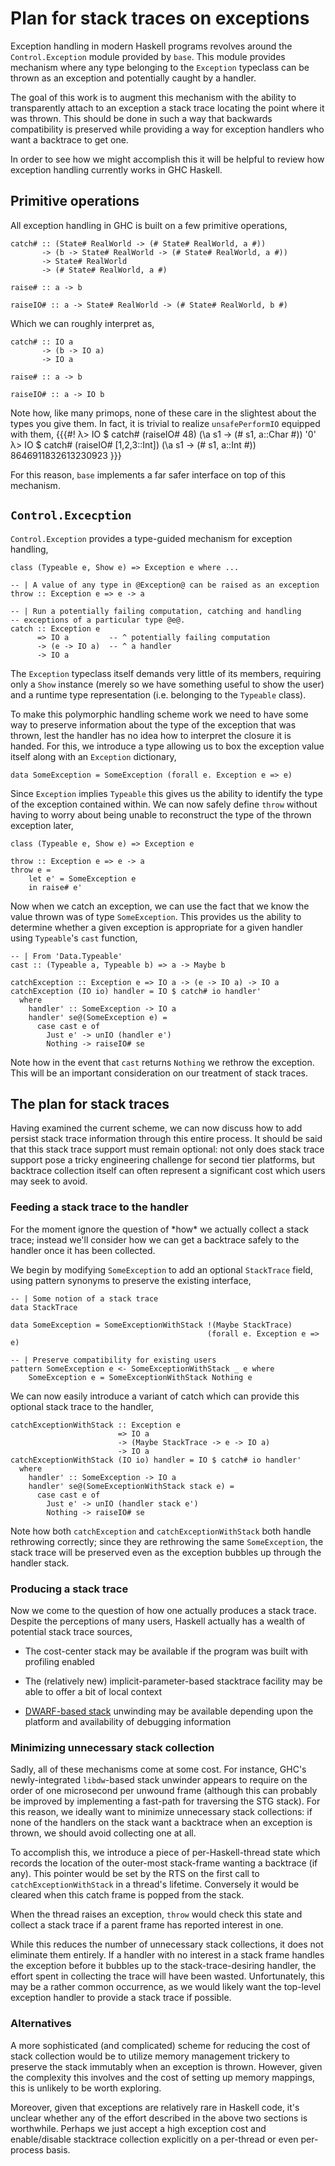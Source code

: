 # Plan for stack traces on exceptions



Exception handling in modern Haskell programs revolves around the
`Control.Exception` module provided by `base`. This module provides
mechanism where any type belonging to the `Exception` typeclass can be
thrown as an exception and potentially caught by a handler.



The goal of this work is to augment this mechanism with the ability to
transparently attach to an exception a stack trace locating the point
where it was thrown. This should be done in such a way that backwards
compatibility is preserved while providing a way for exception handlers
who want a backtrace to get one.



In order to see how we might accomplish this it will be helpful to
review how exception handling currently works in GHC Haskell.


## Primitive operations



All exception handling in GHC is built on a few primitive operations,


```
catch# :: (State# RealWorld -> (# State# RealWorld, a #))
       -> (b -> State# RealWorld -> (# State# RealWorld, a #))
       -> State# RealWorld
       -> (# State# RealWorld, a #)

raise# :: a -> b

raiseIO# :: a -> State# RealWorld -> (# State# RealWorld, b #)
```


Which we can roughly interpret as,


```
catch# :: IO a
       -> (b -> IO a)
       -> IO a

raise# :: a -> b

raiseIO# :: a -> IO b
```


Note how, like many primops, none of these care in the slightest about the types you give
them. In fact, it is trivial to realize `unsafePerformIO` equipped with them,
{{{\#!
λ\> IO $ catch\# (raiseIO\# 48) (\\a s1 -\> (\# s1, a::Char \#))
'0'
λ\> IO $ catch\# (raiseIO\# \[1,2,3::Int\]) (\\a s1 -\> (\# s1, a::Int \#))
8646911832613230923
}}}



For this reason, `base` implements a far safer interface on top of this mechanism.


## `Control.Excecption`



`Control.Exception` provides a type-guided mechanism for exception
handling,


```
class (Typeable e, Show e) => Exception e where ...

-- | A value of any type in @Exception@ can be raised as an exception
throw :: Exception e => e -> a

-- | Run a potentially failing computation, catching and handling
-- exceptions of a particular type @e@.
catch :: Exception e
      => IO a         -- ^ potentially failing computation
      -> (e -> IO a)  -- ^ a handler
      -> IO a
```


The `Exception` typeclass itself demands very little of its members,
requiring only a `Show` instance (merely so we have something useful to
show the user) and a runtime type representation (i.e. belonging to the
`Typeable` class).



To make this polymorphic handling scheme work we need to have some way
to preserve information about the type of the exception that was thrown,
lest the handler has no idea how to interpret the closure it is handed.
For this, we introduce a type allowing us to box the exception value
itself along with an `Exception` dictionary,


```
data SomeException = SomeException (forall e. Exception e => e)
```


Since `Exception` implies `Typeable` this gives us the ability to
identify the type of the exception contained within. We can now safely
define `throw` without having to worry about being unable to reconstruct
the type of the thrown exception later,


```
class (Typeable e, Show e) => Exception e

throw :: Exception e => e -> a
throw e =
    let e' = SomeException e
    in raise# e'
```


Now when we catch an exception, we can use the fact that we know the
value thrown was of type `SomeException`. This provides us the ability to
determine whether a given exception is appropriate for a given handler
using `Typeable`'s `cast` function,


```
-- | From 'Data.Typeable'
cast :: (Typeable a, Typeable b) => a -> Maybe b

catchException :: Exception e => IO a -> (e -> IO a) -> IO a
catchException (IO io) handler = IO $ catch# io handler'
  where
    handler' :: SomeException -> IO a
    handler' se@(SomeException e) =
      case cast e of
        Just e' -> unIO (handler e')
        Nothing -> raiseIO# se
```


Note how in the event that `cast` returns `Nothing` we rethrow the
exception. This will be an important consideration on our treatment of
stack traces.


## The plan for stack traces



Having examined the current scheme, we can now discuss how to add persist
stack trace information through this entire process. It should be said
that this stack trace support must remain optional: not only does stack
trace support pose a tricky engineering challenge for second tier
platforms, but backtrace collection itself can often represent a
significant cost which users may seek to avoid.


### Feeding a stack trace to the handler



For the moment ignore the question of \*how\* we actually collect a stack
trace; instead we'll consider how we can get a backtrace safely to the
handler once it has been collected.



We begin by modifying `SomeException` to add an optional `StackTrace`
field, using pattern synonyms to preserve the existing interface,


```
-- | Some notion of a stack trace
data StackTrace

data SomeException = SomeExceptionWithStack !(Maybe StackTrace)
                                            (forall e. Exception e => e)

-- | Preserve compatibility for existing users
pattern SomeException e <- SomeExceptionWithStack _ e where
    SomeException e = SomeExceptionWithStack Nothing e

```


We can now easily introduce a variant of catch which can provide this
optional stack trace to the handler,


```
catchExceptionWithStack :: Exception e
                        => IO a
                        -> (Maybe StackTrace -> e -> IO a)
                        -> IO a
catchExceptionWithStack (IO io) handler = IO $ catch# io handler'
  where
    handler' :: SomeException -> IO a
    handler' se@(SomeExceptionWithStack stack e) =
      case cast e of
        Just e' -> unIO (handler stack e')
        Nothing -> raiseIO# se
```


Note how both `catchException` and `catchExceptionWithStack` both handle
rethrowing correctly; since they are rethrowing the same
`SomeException`, the stack trace will be preserved even as the exception
bubbles up through the handler stack.


### Producing a stack trace



Now we come to the question of how one actually produces a stack trace.
Despite the perceptions of many users, Haskell actually has a wealth of
potential stack trace sources,


- The cost-center stack may be available if the program was built with
  profiling enabled

- The (relatively new) implicit-parameter-based stacktrace facility may
  be able to offer a bit of local context

- [DWARF-based stack](/trac/ghc/Dwarf/80Status) unwinding may be available depending upon the
  platform and availability of debugging information

### Minimizing unnecessary stack collection



Sadly, all of these mechanisms come at some cost. For instance, 
GHC's newly-integrated `libdw`-based stack unwinder appears to require
on the order of one microsecond per unwound frame (although this can probably be
improved by implementing a fast-path for traversing the STG stack). For
this reason, we ideally want to minimize unnecessary stack collections:
if none of the handlers on the stack want a backtrace when an exception
is thrown, we should avoid collecting one at all.



To accomplish this, we introduce a piece of per-Haskell-thread state which
records the location of the outer-most stack-frame wanting a backtrace
(if any). This pointer would be set by the RTS on the first call to
`catchExceptionWithStack` in a thread's lifetime. Conversely it would be
cleared when this catch frame is popped from the stack.



When the thread raises an exception, `throw` would check this state and
collect a stack trace if a parent frame has reported interest in one.



While this reduces the number of unnecessary stack collections, it does not
eliminate them entirely. If a handler with no interest in a stack frame
handles the exception before it bubbles up to the stack-trace-desiring
handler, the effort spent in collecting the trace will have been wasted.
Unfortunately, this may be a rather common occurrence, as we would
likely want the top-level exception handler to provide a stack trace if
possible.


### Alternatives



A more sophisticated (and complicated) scheme for reducing the cost of
stack collection would be to utilize memory management trickery to
preserve the stack immutably when an exception is thrown. However, given
the complexity this involves and the cost of setting up memory
mappings, this is unlikely to be worth exploring.



Moreover, given that exceptions are relatively rare in Haskell code,
it's unclear whether any of the effort described in the above two
sections is worthwhile. Perhaps we just accept a high exception cost and
enable/disable stacktrace collection explicitly on a per-thread or
even per-process basis.


